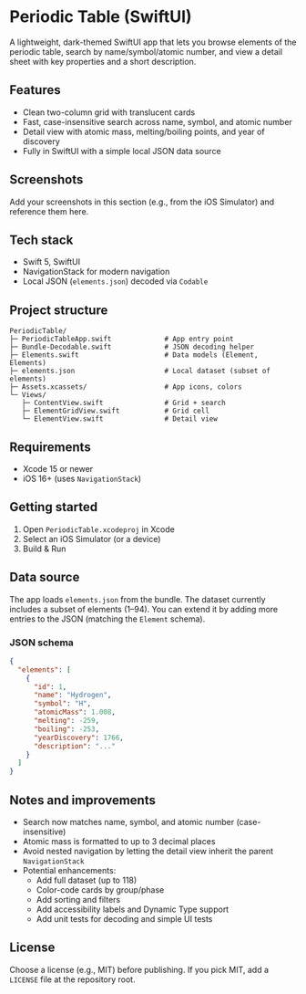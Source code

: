 # Periodic Table (SwiftUI)

A lightweight, dark-themed SwiftUI app that lets you browse elements of the periodic table, search by name/symbol/atomic number, and view a detail sheet with key properties and a short description.

## Features

- Clean two-column grid with translucent cards
- Fast, case-insensitive search across name, symbol, and atomic number
- Detail view with atomic mass, melting/boiling points, and year of discovery
- Fully in SwiftUI with a simple local JSON data source

## Screenshots

Add your screenshots in this section (e.g., from the iOS Simulator) and reference them here.

## Tech stack

- Swift 5, SwiftUI
- NavigationStack for modern navigation
- Local JSON (`elements.json`) decoded via `Codable`

## Project structure

```
PeriodicTable/
├─ PeriodicTableApp.swift             # App entry point
├─ Bundle-Decodable.swift             # JSON decoding helper
├─ Elements.swift                     # Data models (Element, Elements)
├─ elements.json                      # Local dataset (subset of elements)
├─ Assets.xcassets/                   # App icons, colors
└─ Views/
   ├─ ContentView.swift               # Grid + search
   ├─ ElementGridView.swift           # Grid cell
   └─ ElementView.swift               # Detail view
```

## Requirements

- Xcode 15 or newer
- iOS 16+ (uses `NavigationStack`)

## Getting started

1. Open `PeriodicTable.xcodeproj` in Xcode
2. Select an iOS Simulator (or a device)
3. Build & Run

## Data source

The app loads `elements.json` from the bundle. The dataset currently includes a subset of elements (1–94). You can extend it by adding more entries to the JSON (matching the `Element` schema).

### JSON schema

```json
{
  "elements": [
    {
      "id": 1,
      "name": "Hydrogen",
      "symbol": "H",
      "atomicMass": 1.008,
      "melting": -259,
      "boiling": -253,
      "yearDiscovery": 1766,
      "description": "..."
    }
  ]
}
```

## Notes and improvements

- Search now matches name, symbol, and atomic number (case-insensitive)
- Atomic mass is formatted to up to 3 decimal places
- Avoid nested navigation by letting the detail view inherit the parent `NavigationStack`
- Potential enhancements:
  - Add full dataset (up to 118)
  - Color-code cards by group/phase
  - Add sorting and filters
  - Add accessibility labels and Dynamic Type support
  - Add unit tests for decoding and simple UI tests

## License

Choose a license (e.g., MIT) before publishing. If you pick MIT, add a `LICENSE` file at the repository root.


